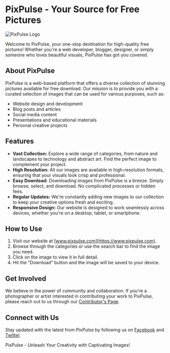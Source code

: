 # PixPulse - Your Source for Free Pictures

![PixPulse Logo]([link-to-your-logo.png](https://i.imgur.com/24eXrQl.png))

Welcome to PixPulse, your one-stop destination for high-quality free pictures! Whether you're a web developer, blogger, designer, or simply someone who loves beautiful visuals, PixPulse has got you covered.

## About PixPulse

PixPulse is a web-based platform that offers a diverse collection of stunning pictures available for free download. Our mission is to provide you with a curated selection of images that can be used for various purposes, such as:

- Website design and development
- Blog posts and articles
- Social media content
- Presentations and educational materials
- Personal creative projects

## Features

- **Vast Collection:** Explore a wide range of categories, from nature and landscapes to technology and abstract art. Find the perfect image to complement your project.
- **High Resolution:** All our images are available in high-resolution formats, ensuring that your visuals look crisp and professional.
- **Easy Download:** Downloading images from PixPulse is a breeze. Simply browse, select, and download. No complicated processes or hidden fees.
- **Regular Updates:** We're constantly adding new images to our collection to keep your creative options fresh and exciting.
- **Responsive Design:** Our website is designed to work seamlessly across devices, whether you're on a desktop, tablet, or smartphone.

## How to Use

1. Visit our website at [www.pixpulse.com](https://www.pixpulse.com).
2. Browse through the categories or use the search bar to find the image you need.
3. Click on the image to view it in full detail.
4. Hit the "Download" button and the image will be saved to your device.

## Get Involved

We believe in the power of community and collaboration. If you're a photographer or artist interested in contributing your work to PixPulse, please reach out to us through our [Contributor's Page](https://www.pixpulse.com/contribute).

## Connect with Us

Stay updated with the latest from PixPulse by following us on [Facebook](https://www.facebook.com/PixPulse) and [Twitter](https://twitter.com/PixPulse).

PixPulse - Unleash Your Creativity with Captivating Images!
